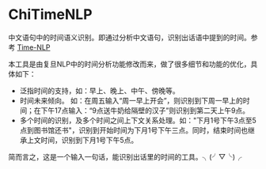 # ChiTimeNLP
中文语句中的时间语义识别。即通过分析中文语句，识别出话语中提到的时间。参考  [Time-NLP](https://github.com/shinyke/Time-NLP)

本工具是由复旦NLP中的时间分析功能修改而来，做了很多细节和功能的优化，具体如下：

- 泛指时间的支持，如：早上、晚上、中午、傍晚等。
- 时间未来倾向。 如：在周五输入“周一早上开会”，则识别到下周一早上的时间；在下午17点输入：“9点送牛奶给隔壁的汉子”则识别到第二天上午9点。
- 多个时间的识别，及多个时间之间上下文关系处理。如："下月1号下午3点至5点到图书馆还书"，识别到开始时间为下月1号下午三点。同时，结束时间也继承上文时间，识别到下月1号下午5点。


简而言之，这是一个输入一句话，能识别出话里的时间的工具。╮(╯▽╰)╭